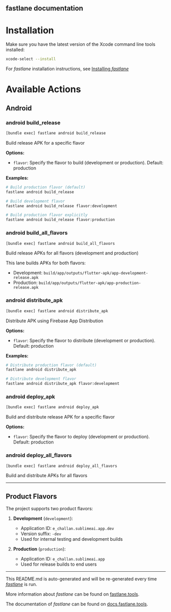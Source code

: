 fastlane documentation
----

# Installation

Make sure you have the latest version of the Xcode command line tools installed:

```sh
xcode-select --install
```

For _fastlane_ installation instructions, see [Installing _fastlane_](https://docs.fastlane.tools/#installing-fastlane)

# Available Actions

## Android

### android build_release

```sh
[bundle exec] fastlane android build_release
```

Build release APK for a specific flavor

**Options:**
- `flavor`: Specify the flavor to build (development or production). Default: production

**Examples:**
```sh
# Build production flavor (default)
fastlane android build_release

# Build development flavor
fastlane android build_release flavor:development

# Build production flavor explicitly
fastlane android build_release flavor:production
```

### android build_all_flavors

```sh
[bundle exec] fastlane android build_all_flavors
```

Build release APKs for all flavors (development and production)

This lane builds APKs for both flavors:
- Development: `build/app/outputs/flutter-apk/app-development-release.apk`
- Production: `build/app/outputs/flutter-apk/app-production-release.apk`

### android distribute_apk

```sh
[bundle exec] fastlane android distribute_apk
```

Distribute APK using Firebase App Distribution

**Options:**
- `flavor`: Specify the flavor to distribute (development or production). Default: production

**Examples:**
```sh
# Distribute production flavor (default)
fastlane android distribute_apk

# Distribute development flavor
fastlane android distribute_apk flavor:development
```

### android deploy_apk

```sh
[bundle exec] fastlane android deploy_apk
```

Build and distribute release APK for a specific flavor

**Options:**
- `flavor`: Specify the flavor to deploy (development or production). Default: production

### android deploy_all_flavors

```sh
[bundle exec] fastlane android deploy_all_flavors
```

Build and distribute APKs for all flavors

----

## Product Flavors

The project supports two product flavors:

1. **Development** (`development`):
   - Application ID: `e_challan.sublimeai.app.dev`
   - Version suffix: `-dev`
   - Used for internal testing and development builds

2. **Production** (`production`):
   - Application ID: `e_challan.sublimeai.app`
   - Used for release builds to end users

----

This README.md is auto-generated and will be re-generated every time [_fastlane_](https://fastlane.tools) is run.

More information about _fastlane_ can be found on [fastlane.tools](https://fastlane.tools).

The documentation of _fastlane_ can be found on [docs.fastlane.tools](https://docs.fastlane.tools).
